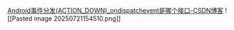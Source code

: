 [Android事件分发(ACTION_DOWN)_ondispatchevent是哪个接口-CSDN博客](https://blog.csdn.net/changkai244/article/details/84935690)
![[Pasted image 20250721154510.png]]